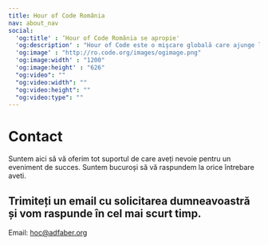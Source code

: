 ```yaml
---
title: Hour of Code România
nav: about_nav
social:
  'og:title' : ‘Hour of Code România se apropie'
  'og:description' : "Hour of Code este o mişcare globală care ajunge la zeci de milioane de elevi si studenţi din peste 180 de ţări şi peste 30 de limbi vorbite. Vârstele de la 4 la 104 ani."
  'og:image' : "http://ro.code.org/images/ogimage.png"
  'og:image:width' : "1200"
  'og:image:height' : "626"
  "og:video": ""
  "og:video:width": ""
  "og:video:height": ""
  "og:video:type": ""
---
```


# Contact

Suntem aici să vă oferim tot suportul de care aveți nevoie pentru un eveniment de succes.
Suntem bucuroși să vă raspundem la orice întrebare aveti.

## Trimiteți un email cu solicitarea dumneavoastră și vom raspunde în cel mai scurt timp.

Email: <a href="mailto:homer@example.com">hoc@adfaber.org</a>
